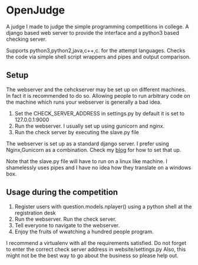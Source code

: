 OpenJudge
=========

A judge I made to judge the simple programming competitions in college.
A django based web server to provide the interface and a python3 based
checking server.


Supports python3,python2,java,c++,c. for the attempt languages.
Checks the code via simple shell script wrappers and pipes and output comparison.

Setup
-----

The webserver and the cehckserver may be set up on different machines. In fact it is 
recommended to do so. Allowing people to run arbitrary code on the machine which runs
your webserver is generally a bad idea.


1. Set the CHECK_SERVER_ADDRESS in settings.py by default it is set to 127.0.0.1:9000
2. Run the webserver. I usually set up using gunicorn and nginx.
3. Run the check server by executing the slave.py file

The webserver is set up as a standard django server. I prefer using Nginx,Gunicorn as a 
combination. Check my [blog](http://arjoonn.blogspot.com/2015/05/django-gunicorn-and-nginx.html) for how to set that up.

Note that the slave.py file will have to run on a linux like machine. I shamelessly uses pipes
and I have no idea how they translate on a windows box.

Usage during the competition
----------------------------

1. Register users with question.models.nplayer() using a python shell at the registration desk
2. Run the webserver. Run the check server.
3. Tell everyone to navigate to the webserver.
4. Enjoy the fruits of wwatching a hundred people program.

I recommend a virtualenv with all the requirements satisfied.
Do not forget to enter the correct check server address in website/settings.py
Also, this might not be the best way to go about the business so please help out.

